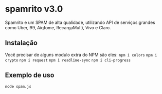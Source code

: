 # spamrito v3.0
Spamrito e um SPAM de alta qualidade, utilizando API de serviços grandes como Uber, 99, Aiqfome, RecargaMulti, Vivo e Claro.

## Instalação

Você precisar de alguns modulo extra do NPM são eles:
`npm i colors`
`npm i crypto`
`npm i request`
`npm i readline-sync`
`npm i cli-progress`

## Exemplo de uso

```node spam.js```

